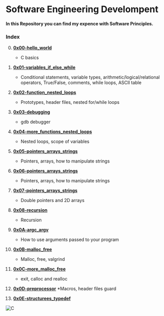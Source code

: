 # Software Engineering Develompent  
#### In this Repository you can find my expence with Software Principles.  
### Index  

0. [**0x00-hello_world**](https://github.com/Joanfa7/holbertonschool-low_level_programming/tree/main/0x00-hello_world)  
	* C basics  

1. [**0x01-variables_if_else_while**](https://github.com/Joanfa7/holbertonschool-low_level_programming/tree/main/0x01-variables_if_else_while)
	*  Conditional statements, variable types, arithmetic/logical/relational operators, True/False, comments, while loops, ASCII table  

2. [**0x02-function_nested_loops**](https://github.com/Joanfa7/holbertonschool-low_level_programming/tree/main/0x02-functions_nested_loops)
	* Prototypes, header files, nested for/while loops  

3. [**0x03-debugging**](https://github.com/Joanfa7/holbertonschool-low_level_programming/tree/main/0x03-debugging)
	* gdb debugger  

4. [**0x04-more_functions_nested_loops**](https://github.com/Joanfa7/holbertonschool-low_level_programming/tree/main/0x04-more_functions_nested_loops)
	* Nested loops, scope of variables  

5. [**0x05-pointers_arrays_strings**](https://github.com/Joanfa7/holbertonschool-low_level_programming/tree/main/0x05-pointers_arrays_strings)
	* Pointers, arrays, how to manipulate strings  

6. [**0x06-pointers_arrays_strings**](https://github.com/Joanfa7/holbertonschool-low_level_programming/tree/main/0x06-pointers_arrays_strings)
	* Pointers, arrays, how to manipulate strings  

7. [**0x07-pointers_arrays_strings**](https://github.com/Joanfa7/holbertonschool-low_level_programming/tree/main/0x07-pointers_arrays_strings)
	* Double pointers and 2D arrays  

8. [**0x08-recursion**](https://github.com/Joanfa7/holbertonschool-low_level_programming/tree/main/0x08-recursion)
	* Recursion  

9. [**0x0A-argc_argv**](https://github.com/Joanfa7/holbertonschool-low_level_programming/tree/main/0x0A-argc_argv)
	* How to use arguments passed to your program  

10. [**0x0B-malloc_free**](https://github.com/Joanfa7/holbertonschool-low_level_programming/tree/main/0x0B-malloc_free)
	* Malloc, free, valgrind  

11. [**0x0C-more_malloc_free**](https://github.com/Joanfa7/holbertonschool-low_level_programming/tree/main/0x0C-more_malloc_free)
	* exit, calloc and realloc  

12. [**0x0D-preprocessor**](https://github.com/Joanfa7/holbertonschool-low_level_programming/tree/main/0x0D-processor)
	*Macros, header files guard  

13. [**0x0E-structurees_typedef**]()

![C](https://upload.wikimedia.org/wikipedia/commons/3/35/The_C_Programming_Language_logo.svg)

